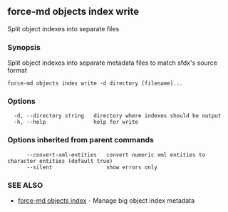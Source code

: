 ## force-md objects index write

Split object indexes into separate files

### Synopsis

Split object indexes into separate metadata files to match sfdx's source format

```
force-md objects index write -d directory [filename]...
```

### Options

```
  -d, --directory string   directory where indexes should be output
  -h, --help               help for write
```

### Options inherited from parent commands

```
      --convert-xml-entities   convert numeric xml entities to character entities (default true)
      --silent                 show errors only
```

### SEE ALSO

* [force-md objects index](force-md_objects_index.md)	 - Manage big object index metadata

